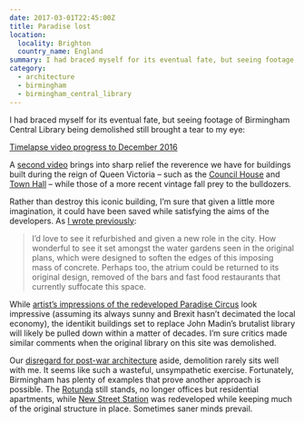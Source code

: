 ```yaml
---
date: 2017-03-01T22:45:00Z
title: Paradise lost
location:
  locality: Brighton
  country_name: England
summary: I had braced myself for its eventual fate, but seeing footage of Birmingham Central Library being demolished still brought a tear to my eye.
category:
  - architecture
  - birmingham
  - birmingham_central_library
---
```


I had braced myself for its eventual fate, but seeing footage of Birmingham Central Library being demolished still brought a tear to my eye:

[Timelapse video progress to December 2016](https://www.youtube.com/watch?v=hxvfIjddE6w)

A [second video][1] brings into sharp relief the reverence we have for buildings built during the reign of Queen Victoria – such as the [Council House][2] and [Town Hall][3] – while those of a more recent vintage fall prey to the bulldozers.

Rather than destroy this iconic building, I’m sure that given a little more imagination, it could have been saved while satisfying the aims of the developers. As [I wrote previously][4]:

> I’d love to see it refurbished and given a new role in the city. How wonderful to see it set amongst the water gardens seen in the original plans, which were designed to soften the edges of this imposing mass of concrete. Perhaps too, the atrium could be returned to its original design, removed of the bars and fast food restaurants that currently suffocate this space.

While [artist’s impressions of the redeveloped Paradise Circus][5] look impressive (assuming its always sunny and Brexit hasn’t decimated the local economy), the identikit buildings set to replace John Madin’s brutalist library will likely be pulled down within a matter of decades. I’m sure critics made similar comments when the original library on this site was demolished.

Our [disregard for post-war architecture][6] aside, demolition rarely sits well with me. It seems like such a wasteful, unsympathetic exercise. Fortunately, Birmingham has plenty of examples that prove another approach is possible. The [Rotunda][7] still stands, no longer offices but residential apartments, while [New Street Station][8] was redeveloped while keeping much of the original structure in place. Sometimes saner minds prevail.

[1]: https://www.youtube.com/watch?v=kyRLeEP-ICs
[2]: https://en.wikipedia.org/wiki/Council_House,_Birmingham
[3]: https://en.wikipedia.org/wiki/Birmingham_Town_Hall
[4]: /2010/180/a1/a_new_library_for_birmingham/
[5]: http://www.paradisebirmingham.co.uk/phase-one/
[6]: https://www.theguardian.com/cities/2015/sep/02/blitz-london-bomb-sites-redevelopment
[7]: https://en.wikipedia.org/wiki/Rotunda_(Birmingham)
[8]: https://en.wikipedia.org/wiki/Birmingham_New_Street_station

